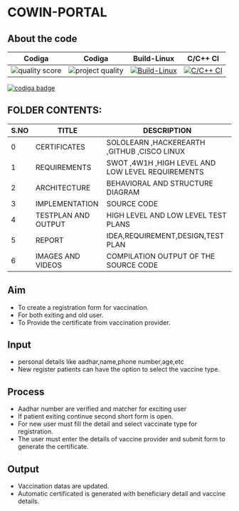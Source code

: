 # COWIN-PORTAL

## About the code
| Codiga | Codiga | Build-Linux | C/C++ CI |
| --- | --- | ------|------|
| ![quality score](https://api.codiga.io/project/31240/score/svg)| ![project quality](https://api.codiga.io/project/31240/status/svg) |[![Build-Linux](https://github.com/rajprasanth27k/M1_COWIN-PORTAL_UTI/actions/workflows/Build-Linux.yml/badge.svg)](https://github.com/rajprasanth27k/M1_COWIN-PORTAL_UTI/actions/workflows/Build-Linux.yml) |[![C/C++ CI](https://github.com/rajprasanth27k/M1_COWIN-PORTAL_UTI/actions/workflows/c-cpp.yml/badge.svg)](https://github.com/rajprasanth27k/M1_COWIN-PORTAL_UTI/actions/workflows/c-cpp.yml) |

<a href="https://app.codiga.io/public/user/github/rajprasanth27k">
   <img src="https://api.codiga.io/public/badge/user/github/rajprasanth27k?style=light" alt="codiga badge" />
</a>


## FOLDER CONTENTS:
| S.NO |TITLE|DESCRIPTION
|--|--|--|
|0|CERTIFICATES  |SOLOLEARN ,HACKEREARTH ,GITHUB ,CISCO LINUX|
|1|REQUIREMENTS|SWOT ,4W1H ,HIGH LEVEL AND LOW LEVEL REQUIREMENTS|
|2|ARCHITECTURE|BEHAVIORAL AND STRUCTURE DIAGRAM|
|3|IMPLEMENTATION| SOURCE CODE|
|4|TESTPLAN AND OUTPUT|HIGH LEVEL AND LOW LEVEL TEST PLANS|
|5|REPORT|IDEA,REQUIREMENT,DESIGN,TEST PLAN|
|6|IMAGES AND VIDEOS|COMPILATION OUTPUT OF THE SOURCE CODE|


## Aim
*  To create a registration form for vaccination.
*  For both exiting and old user.
*  To Provide the certificate from vaccination provider.
## Input
* personal details like aadhar,name,phone number,age,etc
* New register patients can have the option to select the vaccine type.
## Process
* Aadhar number are verified and matcher for exciting user
* If patient exiting continue second short form is open.
* For new user must fill the detail and select vaccinate type for registration.
* The user must enter the details of vaccine provider and submit form to generate the certificate.

## Output
* Vaccination datas are updated.
* Automatic certificated is generated with beneficiary detail and vaccine details. 





